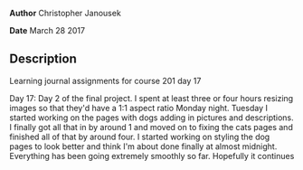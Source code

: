 **Author** Christopher Janousek

**Date** March 28 2017

## Description
Learning journal assignments for course 201 day 17

Day 17: Day 2 of the final project. I spent at least three or four hours resizing images so that they'd have a 1:1 aspect ratio Monday night. Tuesday I started working on the pages with dogs adding in pictures and descriptions. I finally got all that in by around 1 and moved on to fixing the cats pages and finished all of that by around four. I started working on styling the dog pages to look better and think I'm about done finally at almost midnight. Everything has been going extremely smoothly so far. Hopefully it continues

